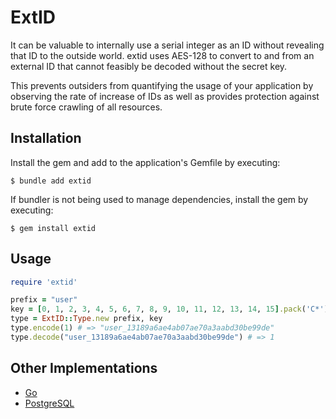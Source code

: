 # ExtID

It can be valuable to internally use a serial integer as an ID without revealing that ID to the outside world. extid
uses AES-128 to convert to and from an external ID that cannot feasibly be decoded without the secret key.

This prevents outsiders from quantifying the usage of your application by observing the rate of increase of IDs as well
as provides protection against brute force crawling of all resources.

## Installation

Install the gem and add to the application's Gemfile by executing:

```
$ bundle add extid
```

If bundler is not being used to manage dependencies, install the gem by executing:

```
$ gem install extid
```

## Usage

```ruby
require 'extid'

prefix = "user"
key = [0, 1, 2, 3, 4, 5, 6, 7, 8, 9, 10, 11, 12, 13, 14, 15].pack('C*')
type = ExtID::Type.new prefix, key
type.encode(1) # => "user_13189a6ae4ab07ae70a3aabd30be99de"
type.decode("user_13189a6ae4ab07ae70a3aabd30be99de") # => 1
```

## Other Implementations

* [Go](https://github.com/jackc/go-extid)
* [PostgreSQL](https://github.com/jackc/pg-extid)
